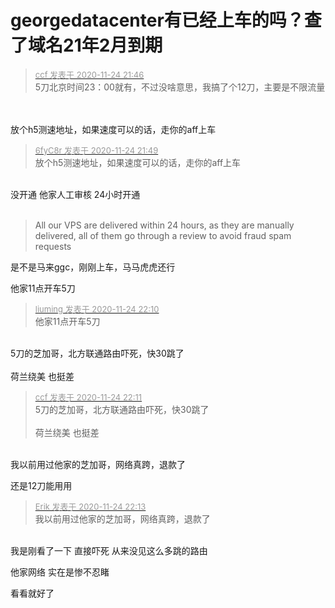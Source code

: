 # georgedatacenter有已经上车的吗？查了域名21年2月到期


<div class="quote"><blockquote><font size="2"><a href="https://www.hostloc.com/forum.php?mod=redirect&amp;goto=findpost&amp;pid=9510819&amp;ptid=770924" target="_blank"><font color="#999999">ccf 发表于 2020-11-24 21:46</font></a></font><br />
5刀北京时间23：00就有，不过没啥意思，我搞了个12刀，主要是不限流量</blockquote></div><br />
<br />
放个h5测速地址，如果速度可以的话，走你的aff上车

<div class="quote"><blockquote><font size="2"><a href="https://www.hostloc.com/forum.php?mod=redirect&amp;goto=findpost&amp;pid=9510872&amp;ptid=770924" target="_blank"><font color="#999999">6fyC8r 发表于 2020-11-24 21:49</font></a></font><br />
放个h5测速地址，如果速度可以的话，走你的aff上车</blockquote></div><br />
没开通 他家人工审核 24小时开通<br />
<br /><div class="quote"><blockquote>All our VPS are delivered within 24 hours, as they are manually delivered, all of them go through a review to avoid fraud spam requests</blockquote></div>

是不是马来ggc，刚刚上车，马马虎虎还行

他家11点开车5刀

<div class="quote"><blockquote><font size="2"><a href="https://www.hostloc.com/forum.php?mod=redirect&amp;goto=findpost&amp;pid=9511078&amp;ptid=770924" target="_blank"><font color="#999999">liuming 发表于 2020-11-24 22:10</font></a></font><br />
他家11点开车5刀</blockquote></div><br />
5刀的芝加哥，北方联通路由吓死，快30跳了 <img src="static/image/smiley/default/lol.gif" smilieid="12" border="0" alt="" /><br />
<br />
荷兰绕美 也挺差

<div class="quote"><blockquote><font size="2"><a href="https://www.hostloc.com/forum.php?mod=redirect&amp;goto=findpost&amp;pid=9511095&amp;ptid=770924" target="_blank"><font color="#999999">ccf 发表于 2020-11-24 22:11</font></a></font><br />
5刀的芝加哥，北方联通路由吓死，快30跳了 <br />
<br />
荷兰绕美 也挺差</blockquote></div><br />
我以前用过他家的芝加哥，网络真跨，退款了

还是12刀能用用<img id="aimg_CnKfN" onclick="zoom(this, this.src, 0, 0, 0)" class="zoom" src="https://cdn.jsdelivr.net/gh/hishis/forum-master/public/images/patch.gif" onmouseover="img_onmouseoverfunc(this)" onload="thumbImg(this)" border="0" alt="" />

<div class="quote"><blockquote><font size="2"><a href="https://www.hostloc.com/forum.php?mod=redirect&amp;goto=findpost&amp;pid=9511114&amp;ptid=770924" target="_blank"><font color="#999999">Erik 发表于 2020-11-24 22:13</font></a></font><br />
我以前用过他家的芝加哥，网络真跨，退款了</blockquote></div><br />
我是刚看了一下 直接吓死 从来没见这么多跳的路由 <img src="static/image/smiley/default/sweat.gif" smilieid="10" border="0" alt="" />

他家网络 实在是惨不忍睹

看看就好了
